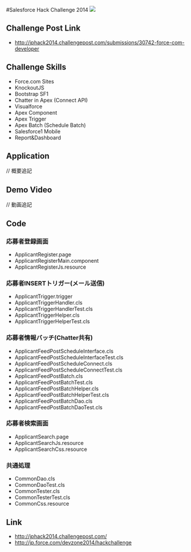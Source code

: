 #Salesforce Hack Challenge 2014
<img src="http://f.st-hatena.com/images/fotolife/t/tyoshikawa1106/20141212/20141212022834.png" />  

## Challenge Post Link
- http://jphack2014.challengepost.com/submissions/30742-force-com-developer

## Challenge Skills
- Force.com Sites
- KnockoutJS
- Bootstrap SF1
- Chatter in Apex (Connect API)
- Visualforce
- Apex Component
- Apex Trigger
- Apex Batch (Schedule Batch)
- Salesforce1 Mobile
- Report&Dashboard

## Application
// 概要追記

## Demo Video
// 動画追記

## Code
### 応募者登録画面  
- ApplicantRegister.page  
- ApplicantRegisterMain.component  
- ApplicantRegisterJs.resource  

### 応募者INSERTトリガー(メール送信)  
- ApplicantTrigger.trigger  
- ApplicantTriggerHandler.cls  
- ApplicantTriggerHandlerTest.cls  
- ApplicantTriggerHelper.cls  
- ApplicantTriggerHelperTest.cls  

### 応募者情報バッチ(Chatter共有)  
- ApplicantFeedPostScheduleInterface.cls
- ApplicantFeedPostScheduleInterfaceTest.cls  
- ApplicantFeedPostScheduleConnect.cls  
- ApplicantFeedPostScheduleConnectTest.cls  
- ApplicantFeedPostBatch.cls
- ApplicantFeedPostBatchTest.cls
- ApplicantFeedPostBatchHelper.cls
- ApplicantFeedPostBatchHelperTest.cls
- ApplicantFeedPostBatchDao.cls
- ApplicantFeedPostBatchDaoTest.cls

### 応募者検索画面  
- ApplicantSearch.page
- ApplicantSearchJs.resource
- ApplicantSearchCss.resource

### 共通処理  
- CommonDao.cls
- CommonDaoTest.cls
- CommonTester.cls
- CommonTesterTest.cls
- CommonCss.resource

## Link
- http://jphack2014.challengepost.com/
- http://jp.force.com/devzone2014/hackchallenge
